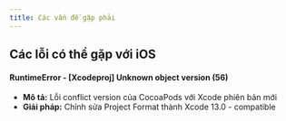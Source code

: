 ```yaml
---
title: Các vấn đề gặp phải
---
```


## Các lỗi có thể gặp với iOS

#### RuntimeError - [Xcodeproj] Unknown object version (56)

- **Mô tả:** Lỗi conflict version của CocoaPods với Xcode phiên bản mới
- **Giải pháp:** Chỉnh sửa Project Format thành Xcode 13.0 - compatible

